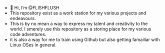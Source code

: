 - 👋 Hi, I’m @FLISHFLUSH
- This repository exist as a work station for my various projects and endeavours.
- This is by no mean a way to express my talent and creativity to the world. I smerely use this repository as a storing place for my various code adventures.
- it is also a way for me to train using Github but also getting famailiar with Linux OSes in general.

<!---
FLISHFLUSH/FLISHFLUSH is a ✨ special ✨ repository because its `README.md` (this file) appears on your GitHub profile.
You can click the Preview link to take a look at your changes.
--->

